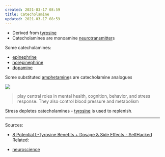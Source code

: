 ```yaml
---
created: 2021-03-17 08:59
title: Catecholamine
updated: 2021-03-17 08:59
---
```

   
   
- Derived from [tyrosine](../neuroscience/tyrosine.md)   
- Catecholamines are monoamine [neurotransmitter](/not_created.md)s   
   
Some catecholamines:   
   
- [epinephrine](../neuroscience/epinephrine.md)   
- [norepinephrine](/not_created.md)   
- [dopamine](/not_created.md)   
   
Some substituted [amphetamine](/not_created.md)s are catecholamine analogues   
   
   
![](https://upload.wikimedia.org/wikipedia/commons/thumb/0/01/Pyrocatechol.svg/80px-Pyrocatechol.svg.png)   
   
>play central roles in mental health, cognition, behavior, and stress response. They also control blood pressure and metabolism   
   
Stress depletes catecholamines - [tyrosine](../neuroscience/tyrosine.md) is used to replenish.   
   
   
---   
Sources:   
   
- [8 Potential L-Tyrosine Benefits + Dosage & Side Effects - SelfHacked](https://selfhacked.com/blog/tyrosine-6-proven-health-benefits-tyrosine/)   
Related:   
   
- [neuroscience](/not_created.md)